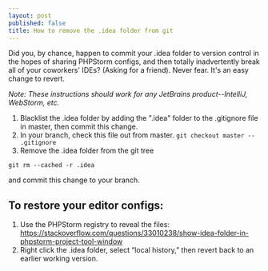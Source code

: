 ```yaml
---
layout: post
published: false
title: How to remove the .idea folder from git
---
```

Did you, by chance, happen to commit your .idea folder to version control in the hopes of sharing PHPStorm configs, and then totally inadvertently break all of your coworkers' IDEs? (Asking for a friend). Never fear. It's an easy change to revert. 

_Note: These instructions should work for any JetBrains product--IntelliJ, WebStorm, etc._

1. Blacklist the .idea folder by adding the ".idea" folder to the .gitignore file in master, then commit this change.
2. In your branch, check this file out from master.
```git checkout master -- .gitignore```
3. Remove the .idea folder from the git tree

```git rm --cached -r .idea```

and commit this change to your branch.

## To restore your editor configs:

1. Use the PHPStorm registry to reveal the files:
https://stackoverflow.com/questions/33010238/show-idea-folder-in-phpstorm-project-tool-window
2. Right click the .idea folder, select “local history,” then revert back to an earlier working version.